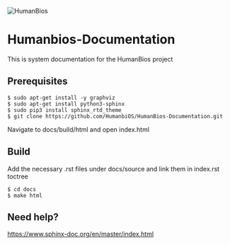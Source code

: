 ![HumanBios](https://scontent.fjnb10-1.fna.fbcdn.net/v/t1.0-9/90850375_106333177684413_7143218645533982720_n.png?_nc_cat=105&_nc_sid=dd9801&_nc_eui2=AeHw9n-wQzRWM1tl4RHa-z7TWt8ItV6YmV9a3wi1XpiZX1nZnStF_Kv-paCt0Uygk0w&_nc_ohc=1I73K76FVpgAX_pNyB6&_nc_ht=scontent.fjnb10-1.fna&oh=d74c40338d48079aa970e3f88aa6aee7&oe=5EEB48D8)

# Humanbios-Documentation
This is system documentation for the HumanBios project

## Prerequisites
```
$ sudo apt-get install -y graphviz
$ sudo apt-get install python3-sphinx
$ sudo pip3 install sphinx_rtd_theme
$ git clone https://github.com/HumanbiOS/HumanBios-Documentation.git
```
Navigate to docs/build/html and open index.html

## Build
Add the necessary .rst files under docs/source and link them in index.rst toctree
```
$ cd docs
$ make html
```

## Need help?
https://www.sphinx-doc.org/en/master/index.html

